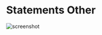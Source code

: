 # Statements Other

![screenshot](https://support.askia.com/hc/en-us/article_attachments/200047302/adc2_Statement_Other.png)
